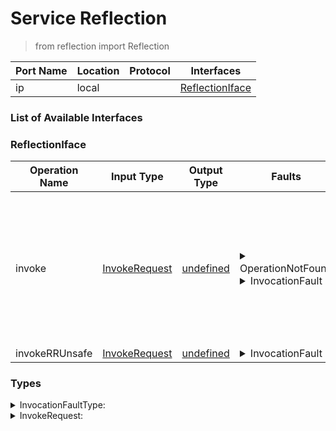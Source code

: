 <!-- markdownlint-disable -->
<!-- editorconfig-checker-disable -->
<!-- cSpell:disable -->

# Service Reflection

> from reflection import Reflection

| Port Name | Location | Protocol | Interfaces |
| --- | --- | --- | --- |
| ip | local | | <a href='#ReflectionIface'>ReflectionIface</a> |

### List of Available Interfaces

### ReflectionIface

| Operation Name | Input Type | Output Type | Faults | Description |
| --- | --- | --- | --- | --- |
| invoke | <a href="#InvokeRequest">InvokeRequest</a> | <a href='#undefined'>undefined</a> | <details><summary>OperationNotFound</summary>string</details><details><summary>InvocationFault</summary><a href='#InvocationFaultType'>InvocationFaultType</a></details> | <br>	Invokes the specified operation at outputPort.<br>	If the operation is a OneWay, the invocation returns no value.<br>	 |
| invokeRRUnsafe | <a href="#InvokeRequest">InvokeRequest</a> | <a href='#undefined'>undefined</a> | <details><summary>InvocationFault</summary><a href='#InvocationFaultType'>InvocationFaultType</a></details> |  |


### Types

<details>
<summary><span id="InvocationFaultType">InvocationFaultType: 
</span>
</summary>

##### Type Declaration
<pre>
void &#123;
&nbsp;&nbsp;data[1,1]: undefined // 
&nbsp;&nbsp;name[1,1]: string // 
&#125;
</pre>
</details>
<details>
<summary><span id="InvokeRequest">InvokeRequest: 
</span>
</summary>

##### Type Declaration
<pre>
void &#123;
&nbsp;&nbsp;outputPort[1,1]: string // 
&nbsp;&nbsp;data[0,1]: undefined // 
&nbsp;&nbsp;resourcePath[0,1]: string // 
&nbsp;&nbsp;operation[1,1]: string // 
&#125;
</pre>
</details>
